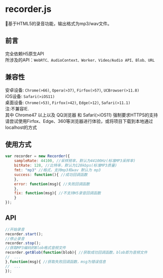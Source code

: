 # recorder.js
:microphone:基于HTML5的录音功能，输出格式为mp3/wav文件。  
## 前言
完全依赖H5原生API  
所涉及的API：`WebRTC、AudioContext、Worker、Video/Audio API、Blob、URL`  
## 兼容性
安卓设备: `Chrome(>66)`, `Opera(>37)`, `Firfox(>57)`, `UCBrowser(>11.8)`  
iOS设备: `Safari(>iOS11)`  
桌面设备: `Chrome(>53)`, `Firfox(>42)`, `Edge(>12)`, `Safari(>11.1)`  
注:不兼容IE.   
其中 Chrome47 以上以及 QQ浏览器 和 Safari(>iOS11) 强制要求HTTPS的支持  
请尝试使用Firfox、Edge、360等浏览器进行体验，或将项目下载到本地通过localhost的方式  

## 使用方式
```js
var recorder = new Recorder({
    sampleRate: 44100, //采样频率，默认为44100Hz(标准MP3采样率)
    bitRate: 128, //比特率，默认为128kbps(标准MP3质量)
    fmt: "mp3" //格式，支持mp3和wav 默认为 mp3
    success: function(){ //成功回调函数
    },
    error: function(msg){ //失败回调函数
    },
    fix: function(msg){ //不支持H5录音回调函数
    }
});
```
## API
```js
//开始录音
recorder.start();
//停止录音
recorder.stop();
//获取MP3编码的Blob格式音频文件
recorder.getBlob(function(blob){ //获取成功回调函数，blob即为音频文件
//  ...
},function(msg){ //获取失败回调函数，msg为错误信息
//  ...
});
```
